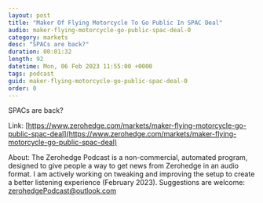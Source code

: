 ```yaml
---
layout: post
title: "Maker Of Flying Motorcycle To Go Public In SPAC Deal"
audio: maker-flying-motorcycle-go-public-spac-deal-0
category: markets
desc: "SPACs are back?"
duration: 00:01:32
length: 92
datetime: Mon, 06 Feb 2023 11:55:00 +0000
tags: podcast
guid: maker-flying-motorcycle-go-public-spac-deal-0
order: 0
---
```

SPACs are back?

Link: [https://www.zerohedge.com/markets/maker-flying-motorcycle-go-public-spac-deal](https://www.zerohedge.com/markets/maker-flying-motorcycle-go-public-spac-deal)

About: The Zerohedge Podcast is a non-commercial, automated program, designed to give people a way to get news from Zerohedge in an audio format.  I am actively working on tweaking and improving the setup to create a better listening experience (February 2023).  Suggestions are welcome: [zerohedgePodcast@outlook.com](mailto:zerohedgePodcast@outlook.com)